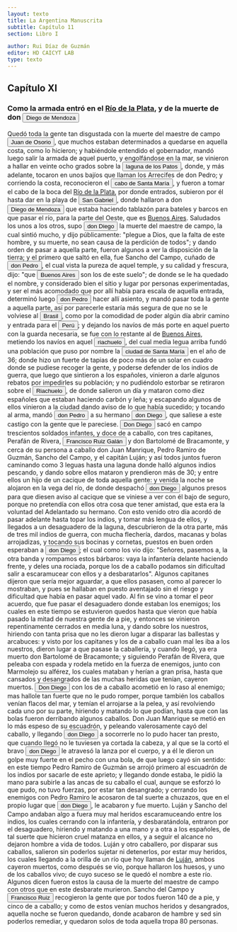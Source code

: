 ```yaml
---
layout: texto
title: La Argentina Manuscrita
subtitle: Capítulo 11
section: Libro I

author: Rui Díaz de Guzmán
editor: HD CAICYT LAB
type: texto
---
```


## Capítulo XI

### Como la armada entró en el <a href="https://recogito.pelagios.org/document/wzqxhk0h3vpikm/part/1/edit#9418c492-b60e-462e-9606-f055f503ccea" target="_blank">Río de la Plata</a>, y de la muerte de don <button class="balloon" data-balloon-pos="up" data-balloon-length="large" data-balloon="Diego de Mendoza, hermano de Pedro. Murió en un enfrentamiento con nativos cerca de Buenos Aires, el día de Corpus Christi de 1536.">Diego de Mendoza</button>


Quedó toda la gente tan disgustada con la muerte del maestre de campo <button class="balloon" data-balloon-pos="up" data-balloon-length="large" data-balloon="Juan de Osorio (1511-1536), capitán de la expedición de Pedro de Mendoza. Cuando la armada llegó a la región de Río de Janeiro, fue acusado de intentar un motín contra el adelantado y ejecutado por su orden en el acto junto a otros supuestos conjurados. Esto repercutió muy negativamente entre gran parte de los hombres de la armada, quienes consideraban a Osorio un hombre valiente y respetable. Las extrañas circuntancias de su acusación y muerte fueron consideradas luego como un presagio (cuando ">Juan de Osorio</button>, que muchos estaban determinados a quedarse en aquella costa, como lo hicieron; y habiéndole entendido el gobernador, mandó luego salir la armada de aquel puerto, y engolfándose en la mar, se vinieron a hallar en veinte ocho grados sobre la <button class="balloon" data-balloon-pos="up" data-balloon-length="large" data-balloon="Se refiere a la gran laguna que está en la costa sur del Brasil, en Cananea.">laguna de los Patos</button>, donde, y más adelante, tocaron en unos bajíos que llaman los Arrecifes de don Pedro; y corriendo la costa, reconocieron el <a href="https://recogito.pelagios.org/document/wzqxhk0h3vpikm/part/1/edit#191c84e6-fc75-4946-bde7-4d3bd8e0a537" target="_blank"><button class="balloon" data-balloon-pos="up" data-balloon-length="large" data-balloon="Este está sobre la costa Uruguaya, probablemente en lo el balneario de La Paloma en el Departamento de Rocha.">cabo de Santa María</button></a>, y fueron a tomar el cabo de la boca del <a href="https://recogito.pelagios.org/document/wzqxhk0h3vpikm/part/1/edit#04550c45-3c83-4be2-b05a-92a0534cf452" target="_blank">Río de la Plata</a>, por donde entrados, subieron por él hasta dar en la playa de <a href="https://recogito.pelagios.org/document/wzqxhk0h3vpikm/part/1/edit#335645d3-bc17-4689-a971-0b10850bf8ff" target="_blank"><button class="balloon" data-balloon-pos="up" data-balloon-length="large" data-balloon="Isla de San Gabriel en el Río de la Plata.">San Gabriel</button></a>, donde hallaron a don <button class="balloon" data-balloon-pos="up" data-balloon-length="large" data-balloon="Diego de Mendoza, hermano de Pedro. Murió en un enfrentamiento con nativos en Corpus Christi en 1537.">Diego de Mendoza</button> que estaba haciendo tablazón para bateles y barcos en que pasar el río, para la parte del Oeste, que es <a href="https://recogito.pelagios.org/document/wzqxhk0h3vpikm/part/1/edit#65d75c56-b5f3-40f6-b0e2-b232e8f7e85a" target="_blank">Buenos Aires</a>. Saludados los unos a los otros, supo <button class="balloon" data-balloon-pos="up" data-balloon-length="large" data-balloon="Diego de Mendoza, hermano de Pedro. Murió en un enfrentamiento con nativos cerca de Buenos Aires, el día de Corpus Christi de 1536.">don Diego</button> la muerte del maestre de campo, la cual sintió mucho, y dijo públicamente: &quot;plegue a Dios, que la falta de este hombre, y su muerte, no sean causa de la perdición de todos&quot;; y dando orden de pasar a aquella parte, fueron algunos a ver la disposición de la tierra; y el primero que saltó en ella, fue Sancho del Campo, cuñado de <button class="balloon" data-balloon-pos="up" data-balloon-length="large" data-balloon="Pedro de Mendoza (1499-1537), fue un noble español nacido de Cádiz. Tuvo una destacada actividad militar en las campañas militares de Carlos I en Italia, y con la fortuna que logró en ellas, solicitó la conquista del Río de la Plata. Por capitulación firmada con en el rey en 1534 se lo designa gobernador y primer adelantando a la provincia del mismo bombre. Su armanda, una de las más grandes en términos de hombres y barcos que cruzaron el océano a América, llegó a las costas del Río de la Plata ">don Pedro</button>, el cual vista la pureza de aquel temple, y su calidad y frescura, dijo: &quot;que <button class="balloon" data-balloon-pos="up" data-balloon-length="large" data-balloon="Esta anécdota sobre el origen del nombre de Buenos Aires, atribuida aquí a Sancho del Campo pero en otros autores al propio Don Pedro, tuvo una larga vida poética e historiográfica. En nombre se debe probablemente a la advocación de Nuestra Señora del Buen Aire, virgen patrona de los navegantes de Cerdeña y que tenía ya una cofradía en Sevilla a principios del siglo XVI.">Buenos Aires</button> son los de este suelo&quot;; de donde se le ha quedado el nombre, y considerado bien el sitio y lugar por personas experimentadas, y ser el más acomodado que por allí había para escala de aquella entrada, determinó luego <button class="balloon" data-balloon-pos="up" data-balloon-length="large" data-balloon="Pedro de Mendoza (1499-1537), fue un noble español nacido de Cádiz. Tuvo una destacada actividad militar en las campañas militares de Carlos I en Italia, y con la fortuna que logró en ellas, solicitó la conquista del Río de la Plata. Por capitulación firmada con en el rey en 1534 se lo designa gobernador y primer adelantando a la provincia del mismo bombre. Su armanda, una de las más grandes en términos de hombres y barcos que cruzaron el océano a América, llegó a las costas del Río de la Plata ">don Pedro</button> hacer allí asiento, y mandó pasar toda la gente a aquella parte, así por parecerle estaría más segura de que no se le volviese al <a href="https://recogito.pelagios.org/document/wzqxhk0h3vpikm/part/1/edit#33abda5b-69ee-4c6a-b3a5-13e945509a85" target="_blank"><button class="balloon" data-balloon-pos="up" data-balloon-length="large" data-balloon="La costa de lo que hoy es territorio brasileño fue el primer punto al que llegaron los europeos en América del Sur. La primera expedición que exploró la región fue un desprendimiento de la flota portuguesa que Vasco da Gama (c. 1460-1524) llevaba hacia oriente. Las naves dirigidas por Pedro Álvarez de Cabral (1467-1520) se alejaron excesivamente de la costa de África y terminaron en el extremo sur de actual territorio del Estado de Bahía, en que el permanecieron entre abril y mayo del año 1500. ">Brasil</button></a>, como por la comodidad de poder algún día abrir camino y entrada para el <a href="https://recogito.pelagios.org/document/wzqxhk0h3vpikm/part/1/edit#1611a52f-226a-452e-b3a0-d11da316d55d" target="_blank"><button class="balloon" data-balloon-pos="up" data-balloon-length="large" data-balloon="Entendido como virreinato del Perú.">Perú</button></a>; y dejando los navíos de más porte en aquel puerto con la guarda necesaria, se fue con lo restante al de <a href="https://recogito.pelagios.org/document/wzqxhk0h3vpikm/part/1/edit#6043afab-5a51-4b72-a27a-06ea9162bb9d" target="_blank">Buenos Aires</a>, metiendo los navíos en aquel <button class="balloon" data-balloon-pos="up" data-balloon-length="large" data-balloon="Se refiere, en efecto al río Matanza-Riachuelo, que marca el actual límite sur de la ciudad de Buenos Aires">riachuelo</button>, del cual media legua arriba fundó una población que puso por nombre la <a href="https://recogito.pelagios.org/document/wzqxhk0h3vpikm/part/1/edit#8baf41b3-e0f3-49fb-951a-387e6af4e602" target="_blank"><button class="balloon" data-balloon-pos="up" data-balloon-length="large" data-balloon="Buenos Aires fue establecida en 1536 como un puerto. No hay registros ni de un acta de fundación ni de la conformación de un cabildo con repartición de solares a los vecinos. La verdadera fundación de la ciudad ocurriría recién en 1580 con Juan de Garay.Refiere al puerto y luego de la Ciudad de Buenos Aires.">ciudad de Santa María</button></a> en el año de 36; donde hizo un fuerte de tapias de poco más de un solar en cuadro donde se pudiese recoger la gente, y poderse defender de los indios de guerra, que luego que sintieron a los españoles, vinieron a darle algunos rebatos por impedirles su población; y no pudiéndolo estorbar se retiraron sobre el <button class="balloon" data-balloon-pos="up" data-balloon-length="large" data-balloon="En este caso se referiría al río Luján.. Se refiere, en efecto al río Matanza-Riachuelo, que marca el actual límite sur de la ciudad de Buenos Aires">Riachuelo</button>, de donde salieron un día y mataron como diez españoles que estaban haciendo carbón y leña; y escapando algunos de ellos vinieron a la ciudad dando aviso de lo que había sucedido; y tocando al arma, mandó <button class="balloon" data-balloon-pos="up" data-balloon-length="large" data-balloon="Pedro de Mendoza (1499-1537), fue un noble español nacido de Cádiz. Tuvo una destacada actividad militar en las campañas militares de Carlos I en Italia, y con la fortuna que logró en ellas, solicitó la conquista del Río de la Plata. Por capitulación firmada con en el rey en 1534 se lo designa gobernador y primer adelantando a la provincia del mismo bombre. Su armanda, una de las más grandes en términos de hombres y barcos que cruzaron el océano a América, llegó a las costas del Río de la Plata ">don Pedro</button> a su hermano <button class="balloon" data-balloon-pos="up" data-balloon-length="large" data-balloon="Diego de Mendoza, hermano de Pedro. Murió en un enfrentamiento con nativos cerca de Buenos Aires, el día de Corpus Christi de 1536.">don Diego</button>, que saliese a este castigo con la gente que le pareciese. <button class="balloon" data-balloon-pos="up" data-balloon-length="large" data-balloon="Diego de Mendoza, hermano de Pedro. Murió en un enfrentamiento con nativos cerca de Buenos Aires, el día de Corpus Christi de 1536.">Don Diego</button> sacó en campo trescientos soldados infantes, y doce de a caballo, con tres capitanes, Perafán de Rivera, <button class="balloon" data-balloon-pos="up" data-balloon-length="large" data-balloon="Francisco Ruiz Galán, capitán de la armada de Pedro de Mendoza y uno de sus más cercanos colaboradores. Fue nombrado por el adelantado como gobernador del puerto de Buenos Aires. Galán fue así una importatante figura política de la región rioplatense, al punto de disputarle a Domingo de Irala la dirección de la provincia entre 1537 y 1539. Tras ello se pierden sus huellas documentales, por lo que se lo presume muerto antes de 1542.">Francisco Ruiz Galán</button> y don Bartolomé de Bracamonte, y cerca de su persona a caballo don Juan Manrique, Pedro Ramiro de Guzmán, Sancho del Campo, y el capitán Luján; y así todos juntos fueron caminando como 3 leguas hasta una laguna donde halló algunos indios pescando, y dando sobre ellos mataron y prendieron más de 30; y entre ellos un hijo de un cacique de toda aquella gente: y venida la noche se alojaron en la vega del río, de donde despachó <button class="balloon" data-balloon-pos="up" data-balloon-length="large" data-balloon="Diego de Mendoza, hermano de Pedro. Murió en un enfrentamiento con nativos cerca de Buenos Aires, el día de Corpus Christi de 1536.">don Diego</button> algunos presos para que diesen aviso al cacique que se viniese a ver con él bajo de seguro, porque no pretendía con ellos otra cosa que tener amistad, que esta era la voluntad del Adelantado su hermano. Con esto venido otro día acordó de pasar adelante hasta topar los indios, y tomar más lengua de ellos, y llegados a un desaguadero de la laguna, descubrieron de la otra parte, más de tres mil indios de guerra, con mucha flechería, dardos, macanas y bolas arrojadizas, y tocando sus bocinas y cornetas, puestos en buen orden esperaban a <button class="balloon" data-balloon-pos="up" data-balloon-length="large" data-balloon="Diego de Mendoza, hermano de Pedro. Murió en un enfrentamiento con nativos en Corpus Christi en 1537.">don Diego</button>; el cual como los vio dijo: &quot;Señores, pasemos a, la otra banda y rompamos estos bárbaros: vaya la infantería delante haciendo frente, y deles una rociada, porque los de a caballo podamos sin dificultad salir a escaramucear con ellos y a desbaratarlos&quot;. Algunos capitanes dijeron que sería mejor aguardar, a que ellos pasasen, como al parecer lo mostraban, y pues se hallaban en puesto aventajado sin el riesgo y dificultad que había en pasar aquel vado. Al fin se vino a tomar el peor acuerdo, que fue pasar el desaguadero donde estaban los enemigos; los cuales en este tiempo se estuvieron quedos hasta que vieron que había pasado la mitad de nuestra gente de a pie, y entonces se vinieron repentinamente cerrados en media luna, y dando sobre los nuestros, hiriendo con tanta prisa que no les dieron lugar a disparar las ballestas y arcabuces: y visto por los capitanes y los de a caballo cuan mal les iba a los nuestros, dieron lugar a que pasase la caballería, y cuando llegó, ya era muerto don Bartolomé de Bracamonte; y siguiendo Perafán de Rivera, que peleaba con espada y rodela metido en la fuerza de enemigos, junto con Marmolejo su alférez, los cuales mataban y herían a gran prisa, hasta que cansados y desangrados de las muchas heridas que tenían, cayeron muertos. <button class="balloon" data-balloon-pos="up" data-balloon-length="large" data-balloon="Diego de Mendoza, hermano de Pedro. Murió en un enfrentamiento con nativos cerca de Buenos Aires, el día de Corpus Christi de 1536.">Don Diego</button> con los de a caballo acometió en lo raso al enemigo; mas hallole tan fuerte que no le pudo romper, porque también los caballos venían flacos del mar, y temían el arrojarse a la pelea, y así revolviendo cada uno por su parte, hiriendo y matando lo que podían, hasta que con las bolas fueron derribando algunos caballos. Don Juan Manrique se metió en lo más espeso de su escuadrón, y peleando valerosamente cayó del caballo, y llegando <button class="balloon" data-balloon-pos="up" data-balloon-length="large" data-balloon="Diego de Mendoza, hermano de Pedro. Murió en un enfrentamiento con nativos cerca de Buenos Aires, el día de Corpus Christi de 1536.">don Diego</button> a socorrerle no lo pudo hacer tan presto, que cuando llegó no le tuviesen ya cortada la cabeza, y al que se la cortó el bravo <button class="balloon" data-balloon-pos="up" data-balloon-length="large" data-balloon="Diego de Mendoza, hermano de Pedro. Murió en un enfrentamiento con nativos cerca de Buenos Aires, el día de Corpus Christi de 1536.">don Diego</button> le atravesó la lanza por el cuerpo, y a él le dieron un golpe muy fuerte en el pecho con una bola, de que luego cayó sin sentido: en este tiempo Pedro Ramiro de Guzmán se arrojó primero al escuadrón de los indios por sacarle de este aprieto; y llegando donde estaba, le pidió la mano para subirle a las ancas de su caballo el cual, aunque se esforzó lo que pudo, no tuvo fuerzas, por estar tan desangrado; y cerrando los enemigos con Pedro Ramiro le acosaron de tal suerte a chuzazos, que en el propio lugar que <button class="balloon" data-balloon-pos="up" data-balloon-length="large" data-balloon="Diego de Mendoza, hermano de Pedro. Murió en un enfrentamiento con nativos en Corpus Christi en 1537.">don Diego</button>, le acabaron y fue muerto. Luján y Sancho del Campo andaban algo a fuera muy mal heridos escaramuceando entre los indios, los cuales cerrando con la infantería, y desbaratándola, entraron por el desaguadero, hiriendo y matando a una mano y a otra a los españoles, de tal suerte que hicieron cruel matanza en ellos, y a seguir el alcance no dejaron hombre a vida de todos. Luján y otro caballero, por disparar sus caballos, salieron sin poderlos sujetar ni detenerlos, por estar muy heridos, los cuales llegando a la orilla de un río que hoy llaman de <a href="https://recogito.pelagios.org/document/wzqxhk0h3vpikm/part/1/edit#17b30681-4555-4cb0-ae8b-fe411c8d96fb" target="_blank">Luján</a>, ambos cayeron muertos, como después se vio, porque hallaron los huesos, y uno de los caballos vivo; de cuyo suceso se le quedó el nombre a este río. Algunos dicen fueron estos la causa de la muerte del maestre de campo con otros que en este desbarate murieron. Sancho del Campo y <button class="balloon" data-balloon-pos="up" data-balloon-length="large" data-balloon="Se refiere a Francisco Ruiz Galán. Capitán de la armada de Pedro de Mendoza y uno de sus más cercanos colaboradores. Fue nombrado por el adelantado como gobernador del puerto de Buenos Aires. Galán fue así una importatante figura política de la región rioplatense, al punto de disputarle a Domingo de Irala la dirección de la provincia entre 1537 y 1539. Tras ello se pierden sus huellas documentales, por lo que se lo presume muerto antes de 1542.">Francisco Ruiz</button> recogieron la gente que por todos fueron 140 de a pie, y cinco de a caballo; y como de estos venían muchos heridos y desangrados, aquella noche se fueron quedando, donde acabaron de hambre y sed sin poderlos remediar, y quedaron solos de toda aquella tropa 80 personas.